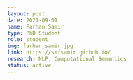 ```yaml
---
layout: post
date: 2021-09-01
name: Farhan Samir
type: PhD Student
role: student
img: farhan_samir.jpg
link: https://smfsamir.github.io/
research: NLP, Computational Semantics
status: active
---
```

